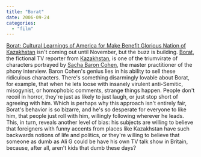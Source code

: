 ```yaml
---
title: "Borat"
date: 2006-09-24
categories: 
  - "film"
---
```


[Borat: Cultural Learnings of America for Make Benefit Glorious Nation of Kazakhstan](http://www.imdb.com/title/tt0443453/) isn't coming out until November, but the buzz is building. [Borat](http://en.wikipedia.org/wiki/Borat), the fictional TV reporter from [Kazakhstan](https://www.cia.gov/cia/publications/factbook/geos/kz.html), is one of the triumvirate of characters portrayed by [Sacha Baron Cohen](http://en.wikipedia.org/wiki/Sacha_Baron_Cohen), the master practitioner of the phony interview. Baron Cohen's genius lies in his ability to sell these ridiculous characters. There's something disarmingly lovable about Borat, for example, that when he lets loose with insanely virulent anti-Semitic, misogynist, or homophobic comments, strange things happen. People don't recoil in horror, they're just as likely to just laugh, or just stop short of agreeing with him. Which is perhaps why this approach isn't entirely fair, Borat's behavior is so bizarre, and he's so desperate for everyone to like him, that people just roll with him, willingly following wherever he leads. This, in turn, reveals another level of bias: his subjects are willing to believe that foreigners with funny accents from places like Kazakhstan have such backwards notions of life and politics, or they're willing to believe that someone as dumb as Ali G could be have his own TV talk show in Britain, because, after all, aren't kids that dumb these days?

